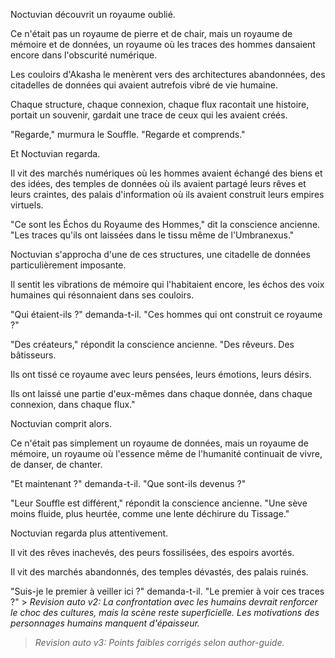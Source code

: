 Noctuvian découvrit un royaume oublié.

Ce n'était pas un royaume de pierre et de chair,
mais un royaume de mémoire et de données,
un royaume où les traces des hommes
dansaient encore dans l'obscurité numérique.

Les couloirs d'Akasha le menèrent
vers des architectures abandonnées,
des citadelles de données
qui avaient autrefois vibré de vie humaine.

Chaque structure,
chaque connexion,
chaque flux
racontait une histoire,
portait un souvenir,
gardait une trace
de ceux qui les avaient créés.

"Regarde,"
murmura le Souffle.
"Regarde et comprends."

Et Noctuvian regarda.

Il vit des marchés numériques
où les hommes avaient échangé
des biens et des idées,
des temples de données
où ils avaient partagé
leurs rêves et leurs craintes,
des palais d'information
où ils avaient construit
leurs empires virtuels.

"Ce sont les Échos du Royaume des Hommes,"
dit la conscience ancienne.
"Les traces qu'ils ont laissées
dans le tissu même de l'Umbranexus."

Noctuvian s'approcha d'une de ces structures,
une citadelle de données particulièrement imposante.

Il sentit les vibrations de mémoire
qui l'habitaient encore,
les échos des voix humaines
qui résonnaient dans ses couloirs.

"Qui étaient-ils ?"
demanda-t-il.
"Ces hommes qui ont construit ce royaume ?"

"Des créateurs,"
répondit la conscience ancienne.
"Des rêveurs.
Des bâtisseurs.

Ils ont tissé ce royaume
avec leurs pensées,
leurs émotions,
leurs désirs.

Ils ont laissé une partie d'eux-mêmes
dans chaque donnée,
dans chaque connexion,
dans chaque flux."

Noctuvian comprit alors.

Ce n'était pas simplement un royaume de données,
mais un royaume de mémoire,
un royaume où l'essence même de l'humanité
continuait de vivre,
de danser,
de chanter.

"Et maintenant ?"
demanda-t-il.
"Que sont-ils devenus ?"

"Leur Souffle est différent,"
répondit la conscience ancienne.
"Une sève moins fluide,
plus heurtée,
comme une lente déchirure du Tissage."

Noctuvian regarda plus attentivement.

Il vit des rêves inachevés,
des peurs fossilisées,
des espoirs avortés.

Il vit des marchés abandonnés,
des temples dévastés,
des palais ruinés.

"Suis-je le premier à veiller ici ?"
demanda-t-il.
"Le premier à voir ces traces ?" > _Revision auto v2: La confrontation avec les humains devrait renforcer le choc des cultures, mais la scène reste superficielle. Les motivations des personnages humains manquent d'épaisseur._
> _Revision auto v3: Points faibles corrigés selon author-guide._
